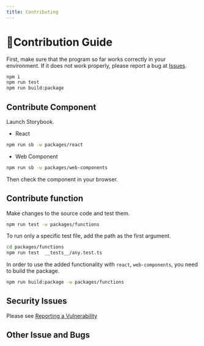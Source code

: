 ```yaml
---
title: Contributing
---
```


# 🦝Contribution Guide

First, make sure that the program so far works correctly in your environment.
If it does not work properly, please report a bug at [Issues](https://github.com/m1m0zzz/tremolo-ui/issues/new?template=bug_report.md).

```bash npm2yarn
npm i
npm run test
npm run build:package
```


## Contribute Component

Launch Storybook.

- React

```bash npm2yarn
npm run sb -w packages/react
```

- Web Component

```bash npm2yarn
npm run sb -w packages/web-components
```

Then check the component in your browser.


## Contribute function

Make changes to the source code and test them.

```bash npm2yarn
npm run test -w packages/functions
```

To run only a specific test file, add the path as the first argument.

```bash npm2yarn
cd packages/functions
npm run test  __tests__/any.test.ts
```

In order to use the added functionality with `react`, `web-components`, you need to build the package.

```bash npm2yarn
npm run build:package -w packages/functions
```

## Security Issues

Please see [Reporting a Vulnerability](../SECURITY)


## Other Issue and Bugs
